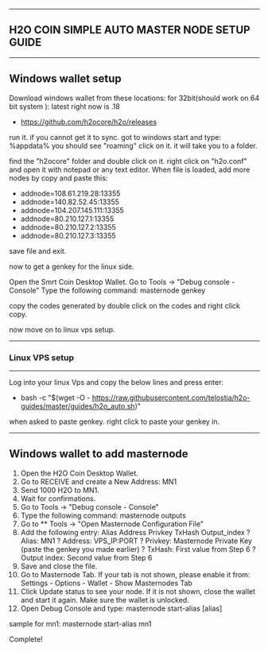 ----------------------------------------------------
H2O COIN SIMPLE AUTO MASTER NODE SETUP GUIDE 
----------------------------------------------------

-----------------------------
Windows wallet setup
-----------------------------

Download windows wallet from these locations:
for 32bit(should work on 64 bit system ): latest right now is .18 
* https://github.com/h2ocore/h2o/releases

run it. if you cannot get it to sync. got to windows start and type:
%appdata% 
you should see "roaming" click on it. it will take you to a folder.

find the "h2ocore" folder and double click on it.
right click on "h2o.conf" and open it with notepad or any text editor.
When file is loaded, add more nodes by copy and paste this:

* addnode=108.61.219.28:13355
* addnode=140.82.52.45:13355
* addnode=104.207.145.111:13355
* addnode=80.210.127.1:13355
* addnode=80.210.127.2:13355
* addnode=80.210.127.3:13355

save file and exit.

now to get a genkey for the linux side.

Open the Smrt Coin Desktop Wallet. 
Go to Tools -> "Debug console - Console" 
Type the following command: masternode genkey

copy the codes generated by double click on the codes and right click copy.

now move on to linux vps setup.

-----------------------
### Linux VPS setup
----------------------

Log into your linux Vps and copy the below lines and press enter:


* bash -c "$(wget -O - https://raw.githubusercontent.com/telostia/h2o-guides/master/guides/h2o_auto.sh)"


when asked to paste genkey. right click to paste your genkey in.



---------------------------------
Windows wallet to add masternode 
---------------------------------

1.   Open the H2O Coin Desktop Wallet. 
2.   Go to RECEIVE and create a New Address: MN1 
3.   Send 1000 H2O to MN1. 
4.   Wait for confirmations. 
5.   Go to Tools -> "Debug console - Console" 
6.   Type the following command: masternode outputs 
7.   Go to ** Tools -> "Open Masternode Configuration File" 
8.   Add the following entry: 
Alias Address Privkey TxHash Output_index 
?  Alias: MN1 
?  Address: VPS_IP:PORT 
?  Privkey: Masternode Private Key (paste the genkey you made earlier)
?  TxHash: First value from Step 6 
?  Output index: Second value from Step 6 
9.   Save and close the file. 
10.   Go to Masternode Tab. If your tab is not shown, please enable it 
from: Settings - Options - Wallet - Show Masternodes Tab 
11.   Click Update status to see your node. If it is not shown, close the wallet and 
start it again. Make sure the wallet is unlocked. 
12.   Open Debug Console and type: 
masternode start-alias [alias] 

sample for mn1:
masternode start-alias mn1

Complete!

 